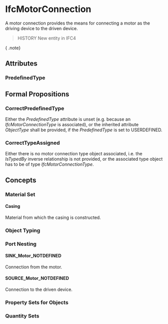 # IfcMotorConnection

A motor connection provides the means for connecting a motor as the driving device to the driven device.<!-- end of definition -->

> HISTORY New entity in IFC4

{ .note}
>

## Attributes

### PredefinedType


## Formal Propositions

### CorrectPredefinedType
Either the _PredefinedType_ attribute is unset (e.g. because an _IfcMotorConnectionType_ is associated), or the inherited attribute _ObjectType_ shall be provided, if the _PredefinedType_ is set to USERDEFINED.

### CorrectTypeAssigned
Either there is no motor connection type object associated, i.e. the _IsTypedBy_ inverse relationship is not provided, or the associated type object has to be of type _IfcMotorConnectionType_.

## Concepts

### Material Set



#### Casing

Material from which the casing is constructed.

### Object Typing



### Port Nesting



#### SINK_Motor_NOTDEFINED

Connection from the motor.

#### SOURCE_Motor_NOTDEFINED

Connection to the driven device.

### Property Sets for Objects



### Quantity Sets



